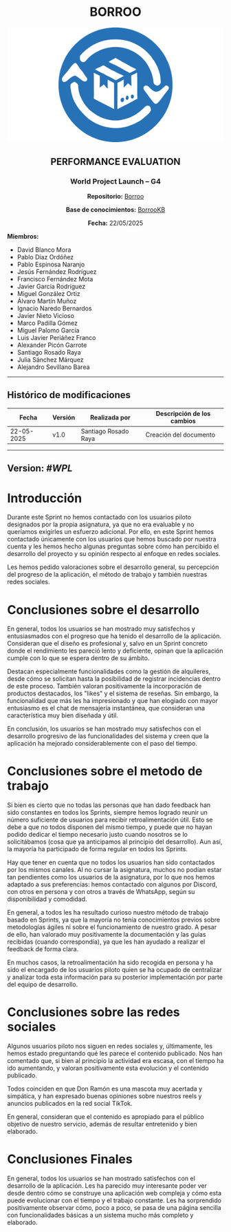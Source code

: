 <div align="center">

# BORROO

![](../imagenes/borrooLogo.png)

## PERFORMANCE EVALUATION

### World Project Launch – G4
**Repositorio:** [Borroo](https://github.com/ISPP-2425-G4/borroo)

**Base de conocimientos:** [BorrooKB](https://borrookb.netlify.app/)

**Fecha:** 22/05/2025


</div>

**Miembros:**

- David Blanco Mora
- Pablo Díaz Ordóñez
- Pablo Espinosa Naranjo
- Jesús Fernández Rodríguez
- Francisco Fernández Mota
- Javier García Rodríguez
- Miguel González Ortiz
- Álvaro Martín Muñoz
- Ignacio Naredo Bernardos
- Javier Nieto Vicioso
- Marco Padilla Gómez
- Miguel Palomo García
- Luis Javier Periáñez Franco
- Alexander Picón Garrote
- Santiago Rosado Raya
- Julia Sánchez Márquez
- Alejandro Sevillano Barea

---

## **Histórico de modificaciones**
| Fecha      | Versión | Realizada por   | Descripción de los cambios |
| ---------- | ------- | --------------- | -------------------------- |
| 22-05-2025 | v1.0    | Santiago Rosado Raya | Creación del documento |

---
**Version: _#WPL_**
---

# Introducción

Durante este Sprint no hemos contactado con los usuarios piloto designados por la propia asignatura, ya que no era evaluable y no queríamos exigirles un esfuerzo adicional. Por ello, en este Sprint hemos contactado únicamente con los usuarios que hemos buscado por nuestra cuenta y les hemos hecho algunas preguntas sobre cómo han percibido el desarrollo del proyecto y su opinión respecto al enfoque en redes sociales.

Les hemos pedido valoraciones sobre el desarrollo general, su percepción del progreso de la aplicación, el método de trabajo y también nuestras redes sociales.

# Conclusiones sobre el desarrollo

En general, todos los usuarios se han mostrado muy satisfechos y entusiasmados con el progreso que ha tenido el desarrollo de la aplicación. Consideran que el diseño es profesional y, salvo en un Sprint concreto donde el rendimiento les pareció lento y deficiente, opinan que la aplicación cumple con lo que se espera dentro de su ámbito.

Destacan especialmente funcionalidades como la gestión de alquileres, desde cómo se solicitan hasta la posibilidad de registrar incidencias dentro de este proceso. También valoran positivamente la incorporación de productos destacados, los "likes" y el sistema de reseñas. Sin embargo, la funcionalidad que más les ha impresionado y que han elogiado con mayor entusiasmo es el chat de mensajería instantánea, que consideran una característica muy bien diseñada y útil.

En conclusión, los usuarios se han mostrado muy satisfechos con el desarrollo progresivo de las funcionalidades del sistema y creen que la aplicación ha mejorado considerablemente con el paso del tiempo.

# Conclusiones sobre el metodo de trabajo

Si bien es cierto que no todas las personas que han dado feedback han sido constantes en todos los Sprints, siempre hemos logrado reunir un número suficiente de usuarios para recibir retroalimentación útil. Esto se debe a que no todos disponen del mismo tiempo, y puede que no hayan podido dedicar el tiempo necesario justo cuando nosotros se lo solicitábamos (cosa que ya anticipamos al principio del desarrollo). Aun así, la mayoría ha participado de forma regular en todos los Sprints.

Hay que tener en cuenta que no todos los usuarios han sido contactados por los mismos canales. Al no cursar la asignatura, muchos no podían estar tan pendientes como los usuarios de la asignatura, por lo que nos hemos adaptado a sus preferencias: hemos contactado con algunos por Discord, con otros en persona y con otros a través de WhatsApp, según su disponibilidad y comodidad.

En general, a todos les ha resultado curioso nuestro método de trabajo basado en Sprints, ya que la mayoría no tenía conocimientos previos sobre metodologías ágiles ni sobre el funcionamiento de nuestro grado. A pesar de ello, han valorado muy positivamente la documentación y las guías recibidas (cuando correspondía), ya que les han ayudado a realizar el feedback de forma clara.

En muchos casos, la retroalimentación ha sido recogida en persona y ha sido el encargado de los usuarios piloto quien se ha ocupado de centralizar y analizar toda esta información para su posterior implementación por parte del equipo de desarrollo.

# Conclusiones sobre las redes sociales

Algunos usuarios piloto nos siguen en redes sociales y, últimamente, les hemos estado preguntando qué les parece el contenido publicado. Nos han comentado que, si bien al principio la actividad era escasa, con el tiempo ha ido aumentando, y valoran positivamente esta evolución y el contenido publicado.

Todos coinciden en que Don Ramón es una mascota muy acertada y simpática, y han expresado buenas opiniones sobre nuestros reels y anuncios publicados en la red social TikTok.

En general, consideran que el contenido es apropiado para el público objetivo de nuestro servicio, además de resultar entretenido y bien elaborado.

# Conclusiones Finales

En general, todos los usuarios se han mostrado satisfechos con el desarrollo de la aplicación. Les ha parecido muy interesante poder ver desde dentro cómo se construye una aplicación web compleja y cómo esta puede evolucionar con el tiempo y el trabajo constante. Les ha sorprendido positivamente observar cómo, poco a poco, se pasa de una página sencilla con funcionalidades básicas a un sistema mucho más completo y elaborado.